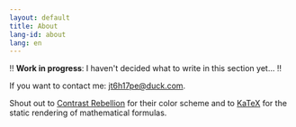 ```yaml
---
layout: default
title: About
lang-id: about
lang: en
---
```


‼️  **Work in progress**: I haven't decided what to write in this section yet... ‼️

If you want to contact me: jt6h17pe@duck.com.

Shout out to [Contrast Rebellion](https://contrastrebellion.com/) for their
color scheme and to [KaTeX](https://katex.org/) for the static rendering of
mathematical formulas.
